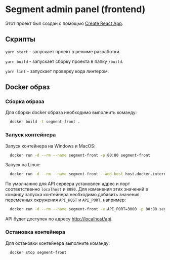 # Segment admin panel (frontend)

Этот проект был создан с помощью [Create React App](https://github.com/facebook/create-react-app).

## Скрипты

`yarn start` - запускает проект в режиме разработки.

`yarn build` - запускает сборку проекта в папку `/build`.

`yarn lint` - запускает проверку кода линтером.

## Docker образ

### Сборка образа

Для сборки docker образа необходимо выполнить команду:

```sh
  docker build -t segment-front .
```

### Запуск контейнера

Запуск контейнера на Windows и MacOS:

```sh
  docker run -d --rm --name segment-front -p 80:80 segment-front
```

Запуск на Linux:

```sh
  docker run -d --rm --name segment-front --add-host host.docker.internal:host-gateway -p 80:80 segment-front
```

По умолчанию для API сервера установлен адрес и порт соответственно `localhost` и `8080`. Для изменения этих значений в команду запуска контейнера необходимо добавить значения переменных окружения `API_HOST` и `API_PORT`, например:

```sh
  docker run -d --rm --name segment-front -e API_PORT=3000 -p 80:80 segment-front
```

API будет доступен по адресу [http://localhost/api](http://localhost/api).

### Остановка контейнера

Для остановки контейнера выполните команду:

```sh
  docker stop segment-front
```

